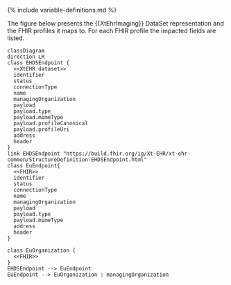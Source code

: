 {% include variable-definitions.md %}

The figure below presents the {{XtEhrImaging}} DataSet representation and the FHIR profiles it maps to. For each FHIR profile the impacted fields are listed.

```mermaid
classDiagram
direction LR
class EHDSEndpoint {
  <<XtEHR dataset>>
  identifier
  status
  connectionType
  name
  managingOrganization
  payload
  payload.type
  payload.mimeType
  payload.profileCanonical
  payload.profileUri
  address
  header
}
link EHDSEndpoint "https://build.fhir.org/ig/Xt-EHR/xt-ehr-common/StructureDefinition-EHDSEndpoint.html"
class EuEndpoint{
  <<FHIR>>
  identifier
  status
  connectionType
  name
  managingOrganization
  payload
  payload.type
  payload.mimeType
  address
  header
}

class EuOrganization {
  <<FHIR>>
}
EHDSEndpoint --> EuEndpoint
EuEndpoint --> EuOrganization : managingOrganization
```

